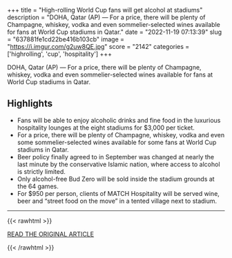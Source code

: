 +++
title = "High-rolling World Cup fans will get alcohol at stadiums"
description = "DOHA, Qatar (AP) — For a price, there will be plenty of Champagne, whiskey, vodka and even sommelier-selected wines available for fans at World Cup stadiums in Qatar."
date = "2022-11-19 07:13:39"
slug = "637881fe1cd22be416b103cb"
image = "https://i.imgur.com/g2uw8QE.jpg"
score = "2142"
categories = ['highrolling', 'cup', 'hospitality']
+++

DOHA, Qatar (AP) — For a price, there will be plenty of Champagne, whiskey, vodka and even sommelier-selected wines available for fans at World Cup stadiums in Qatar.

## Highlights

- Fans will be able to enjoy alcoholic drinks and fine food in the luxurious hospitality lounges at the eight stadiums for $3,000 per ticket.
- For a price, there will be plenty of Champagne, whiskey, vodka and even some sommelier-selected wines available for some fans at World Cup stadiums in Qatar.
- Beer policy finally agreed to in September was changed at nearly the last minute by the conservative Islamic nation, where access to alcohol is strictly limited.
- Only alcohol-free Bud Zero will be sold inside the stadium grounds at the 64 games.
- For $950 per person, clients of MATCH Hospitality will be served wine, beer and “street food on the move” in a tented village next to stadium.

---

{{< rawhtml >}}
  <p class="article-category">
    <a target="_blank" href="https://apnews.com/article/e6e4861c4b0e8cbb4f1ac41b8e56350a">READ THE ORIGINAL ARTICLE</a>
  </p>
{{< /rawhtml >}}
